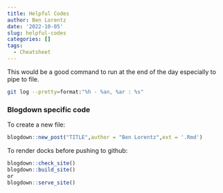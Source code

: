 ```yaml
---
title: Helpful Codes
author: Ben Lorentz
date: '2022-10-05'
slug: helpful-codes
categories: []
tags:
  - Cheatsheet
---
```


This would be a good command to run at the end of the day especially to pipe to 
file.

```bash
git log --pretty=format:"%h - %an, %ar : %s"
```

### Blogdown specific code

To create a new file:

```r
blogdown::new_post("TITLE",author = "Ben Lorentz",ext = '.Rmd')
```

To render docks before pushing to github:
```r
blogdown::check_site()
blogdown::build_site()
or
blogdown::serve_site()
```